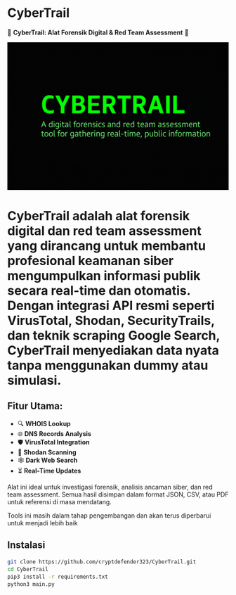 # CyberTrail

🚀 **CyberTrail: Alat Forensik Digital & Red Team Assessment** 🚀

![CyberTrail-BANNER](https://raw.githubusercontent.com/cryptdefender323/CyberTrail/20f864ea9ec2f030fa455682379c279eff43aa57/ChatGPT%20Image%2010%20Jun%202025%2C%2017.57.18.png) 

# CyberTrail adalah alat forensik digital dan red team assessment yang dirancang untuk membantu profesional keamanan siber mengumpulkan informasi publik secara real-time dan otomatis. Dengan integrasi API resmi seperti VirusTotal, Shodan, SecurityTrails, dan teknik scraping Google Search, CyberTrail menyediakan data nyata tanpa menggunakan dummy atau simulasi.

## Fitur Utama:
- 🔍 **WHOIS Lookup**
- 🌐 **DNS Records Analysis**
- 🛡️ **VirusTotal Integration**
- 🔎 **Shodan Scanning**
- 🕸️ **Dark Web Search**
- ⏳ **Real-Time Updates**

Alat ini ideal untuk investigasi forensik, analisis ancaman siber, dan red team assessment. Semua hasil disimpan dalam format JSON, CSV, atau PDF untuk referensi di masa mendatang.

Tools ini masih dalam tahap pengembangan dan akan terus diperbarui untuk menjadi lebih baik

## Instalasi
```bash
git clone https://github.com/cryptdefender323/CyberTrail.git 
cd CyberTrail
pip3 install -r requirements.txt
python3 main.py

